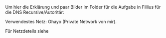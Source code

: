 Um hier die Erklärung und paar Bilder im Folder für die Aufgabe in Fillius für die DNS Recursive/Autoritär:

Verwendestes Netz: Ohayo (Private Network von mir).

Für Netzdeteils siehe 